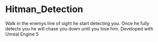 # Hitman_Detection
Walk in the enemys line of sight he
start detecting you. Once he fully 
detects you he will chase you down 
until you lose him.
Developed with Unreal Engine 5
